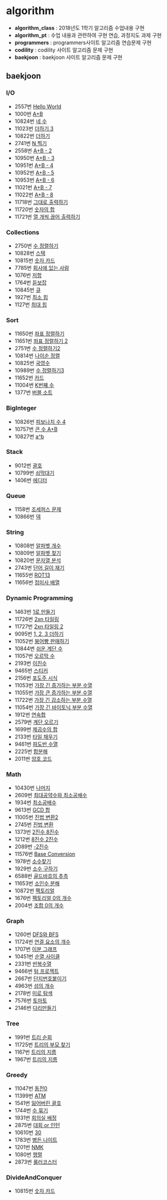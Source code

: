# algorithm

+ **algorithm_class** : 2018년도 1학기 알고리즘 수업내용 구현
+ **algorithm_pt** : 수업 내용과 관련하여 구현 연습, 과정지도 과제 구현
+ **programmers** : programmers사이트 알고리즘 연습문제 구현
+ **codility** : codility 사이트 알고리즘 문제 구현
+ **baekjoon** : baekjoon 사이트 알고리즘 문제 구현



## baekjoon

### I/O

- 2557번 [Hello World](https://github.com/skhucode/skhucode-hyeji/blob/master/skhucode/src/skhucode/IO/B2557.java)
- 1000번 [A+B](https://github.com/skhucode/skhucode-hyeji/blob/master/skhucode/src/skhucode/IO/B1000.java)
- 10824번 [네 수](https://github.com/skhucode/skhucode-hyeji/blob/master/skhucode/src/skhucode/IO/B10824.java)
- 11023번 [더하기 3](https://github.com/skhucode/skhucode-hyeji/blob/master/skhucode/src/skhucode/IO/B11023.java)
- 10822번 [더하기](https://github.com/skhucode/skhucode-hyeji/blob/master/skhucode/src/skhucode/IO/B10822.java)
- 2741번 [N 찍기](https://github.com/skhucode/skhucode-hyeji/blob/master/skhucode/src/skhucode/IO/B2741.java)
- 2558번 [A+B - 2](https://github.com/lwiiiiii/skhucode-hyeji/blob/master/skhucode/src/skhucode/IO/B2558.java)
- 10950번 [A+B - 3](https://github.com/lwiiiiii/skhucode-hyeji/blob/master/skhucode/src/skhucode/IO/B10950.java)
- 10951번 [A+B - 4](https://github.com/lwiiiiii/skhucode-hyeji/blob/master/skhucode/src/skhucode/IO/B10951.java)
- 10952번 [A+B - 5](https://github.com/lwiiiiii/skhucode-hyeji/blob/master/skhucode/src/skhucode/IO/B10952.java)
- 10953번 [A+B - 6](https://github.com/lwiiiiii/skhucode-hyeji/blob/master/skhucode/src/skhucode/IO/B10953.java)
- 11021번 [A+B - 7](https://github.com/lwiiiiii/skhucode-hyeji/blob/master/skhucode/src/skhucode/IO/B11021.java)
- 11022번 [A+B - 8](https://github.com/lwiiiiii/skhucode-hyeji/blob/master/skhucode/src/skhucode/IO/B11022.java)
- 11718번 [그대로 출력하기](https://github.com/lwiiiiii/skhucode-hyeji/blob/master/skhucode/src/skhucode/IO/B11718.java)
- 11720번 [숫자의 합](https://github.com/lwiiiiii/skhucode-hyeji/blob/master/skhucode/src/skhucode/IO/B11720.java)
- 11721번 [열 개씩 끊어 출력하기](https://github.com/lwiiiiii/skhucode-hyeji/blob/master/skhucode/src/skhucode/IO/B11721.java)



### Collections

- 2750번 [수 정렬하기](https://github.com/skhucode/skhucode-hyeji/blob/master/skhucode/src/skhucode/Collections/B2750.java)
- 10828번 [스택](https://github.com/skhucode/skhucode-hyeji/blob/master/skhucode/src/skhucode/Collections/B10828.java)
- 10815번 [숫자 카드](https://github.com/skhucode/skhucode-hyeji/blob/master/skhucode/src/skhucode/Collections/B10815.java)
- 7785번 [회사에 있는 사람](https://github.com/skhucode/skhucode-hyeji/blob/master/skhucode/src/skhucode/Collections/B7785.java)
- 1076번 [저항](https://github.com/skhucode/skhucode-hyeji/blob/master/skhucode/src/skhucode/Collections/B1076.java)
- 1764번 [듣보잡](https://github.com/skhucode/skhucode-hyeji/blob/master/skhucode/src/skhucode/Collections/B1764.java)
- 10845번 [큐](https://github.com/skhucode/skhucode-hyeji/blob/master/skhucode/src/skhucode/Collections/B10845.java)
- 1927번 [최소 힙](https://github.com/skhucode/skhucode-hyeji/blob/master/skhucode/src/skhucode/Collections/B1927.java)
- 1127번 [최대 힙](https://github.com/skhucode/skhucode-hyeji/blob/master/skhucode/src/skhucode/Collections/B1127.java)



### Sort

- 11650번 [좌표 정렬하기](https://github.com/skhucode/skhucode-hyeji/blob/master/skhucode/src/skhucode/Sort/B11650.java) 
- 11651번 [좌표 정렬하기 2](https://github.com/skhucode/skhucode-hyeji/blob/master/skhucode/src/skhucode/Sort/B11651.java)
- 2751번 [수 정렬하기2](https://github.com/skhucode/skhucode-hyeji/blob/master/skhucode/src/skhucode/Sort/B2751.java)
- 10814번 [나이순 정렬](https://github.com/skhucode/skhucode-hyeji/blob/master/skhucode/src/skhucode/Sort/B10814.java)
- 10825번 [국영수](https://github.com/skhucode/skhucode-hyeji/blob/master/skhucode/src/skhucode/Sort/B10825.java)
- 10989번 [수 정렬하기3](https://github.com/skhucode/skhucode-hyeji/blob/master/skhucode/src/skhucode/Sort/B10989.java)
- 11652번 [카드](https://github.com/skhucode/skhucode-hyeji/blob/master/skhucode/src/skhucode/Sort/B11652.java)
- 11004번 [K번째 수](https://github.com/skhucode/skhucode-hyeji/blob/master/skhucode/src/skhucode/Sort/B11004.java)
- 1377번 [버블 소트](https://github.com/skhucode/skhucode-hyeji/blob/master/skhucode/src/skhucode/Sort/B1377.java)



### BigInteger

- 10826번 [피보나치 수 4](https://github.com/skhucode/skhucode-hyeji/blob/master/skhucode/src/skhucode/BigInteger/B10826.java)
- 10757번 [큰 수 A+B](https://github.com/skhucode/skhucode-hyeji/blob/master/skhucode/src/skhucode/BigInteger/B10757.java)
- 10827번 [a^b](https://github.com/skhucode/skhucode-hyeji/blob/master/skhucode/src/skhucode/BigInteger/B10827.java)



### Stack

- 9012번 [괄호](https://github.com/skhucode/skhucode-hyeji/blob/master/skhucode/src/skhucode/Stack/B9012.java)
- 10799번 [쇠막대기](https://github.com/skhucode/skhucode-hyeji/blob/master/skhucode/src/skhucode/Stack/B10799.java)
- 1406번 [에디터](https://github.com/skhucode/skhucode-hyeji/blob/master/skhucode/src/skhucode/Stack/B1406.java)



### Queue

- 1158번 [조세퍼스 문제](https://github.com/skhucode/skhucode-hyeji/blob/master/skhucode/src/skhucode/Queue/B1158.java)
- 10866번 [덱](https://github.com/skhucode/skhucode-hyeji/blob/master/skhucode/src/skhucode/Queue/B10866.java)



### String

- 10808번 [알파벳 개수](https://github.com/skhucode/skhucode-hyeji/blob/master/skhucode/src/skhucode/String/B10808.java)
- 10809번 [알파벳 찾기](https://github.com/skhucode/skhucode-hyeji/blob/master/skhucode/src/skhucode/String/B10809.java)
- 10820번 [문자열 분석](https://github.com/skhucode/skhucode-hyeji/blob/master/skhucode/src/skhucode/String/B10820.java)
- 2743번 [단어 길이 재기](https://github.com/skhucode/skhucode-hyeji/blob/master/skhucode/src/skhucode/String/B2743.java)
- 11655번 [ROT13](https://github.com/skhucode/skhucode-hyeji/blob/master/skhucode/src/skhucode/String/B11655.java)
- 11656번 [접미사 배열](https://github.com/skhucode/skhucode-hyeji/blob/master/skhucode/src/skhucode/String/B11656.java)



### Dynamic Programming

- 1463번 [1로 만들기](https://github.com/skhucode/skhucode-hyeji/blob/master/skhucode/src/skhucode/DynamicProgramming/B1463.java)
- 11726번 [2xn 타일링](https://github.com/skhucode/skhucode-hyeji/blob/master/skhucode/src/skhucode/DynamicProgramming/B11726.java)
- 11727번 [2xn 타일링 2](https://github.com/skhucode/skhucode-hyeji/blob/master/skhucode/src/skhucode/DynamicProgramming/B11727.java)
- 9095번 [1, 2, 3 더하기](https://github.com/skhucode/skhucode-hyeji/blob/master/skhucode/src/skhucode/DynamicProgramming/B9095.java)
- 11052번 [붕어빵 판매하기](https://github.com/skhucode/skhucode-hyeji/blob/master/skhucode/src/skhucode/DynamicProgramming/B11052.java)
- 10844번 [쉬운 계단 수](https://github.com/skhucode/skhucode-hyeji/blob/master/skhucode/src/skhucode/DynamicProgramming/B10844.java)
- 11057번 [오르막 수](https://github.com/skhucode/skhucode-hyeji/blob/master/skhucode/src/skhucode/DynamicProgramming/B11057.java)
- 2193번 [이친수](https://github.com/skhucode/skhucode-hyeji/blob/master/skhucode/src/skhucode/DynamicProgramming/B2193.java)
- 9465번 [스티커](https://github.com/skhucode/skhucode-hyeji/blob/master/skhucode/src/skhucode/DynamicProgramming/B9465.java)
- 2156번 [포도주 시식](https://github.com/skhucode/skhucode-hyeji/blob/master/skhucode/src/skhucode/DynamicProgramming/B2156.java)
- 11053번 [가장 긴 증가하는 부분 수열](https://github.com/skhucode/skhucode-hyeji/blob/master/skhucode/src/skhucode/DynamicProgramming/B11053.java)
- 11055번 [가장 큰 증가하는 부분 수열](https://github.com/skhucode/skhucode-hyeji/blob/master/skhucode/src/skhucode/DynamicProgramming/B11055.java)
- 11722번 [가장 긴 감소하는 부분 수열](https://github.com/skhucode/skhucode-hyeji/blob/master/skhucode/src/skhucode/DynamicProgramming/B11722.java)
- 11054번 [가장 긴 바이토닉 부분 수열](https://github.com/skhucode/skhucode-hyeji/blob/master/skhucode/src/skhucode/DynamicProgramming/B11054.java)
- 1912번 [연속합](https://github.com/skhucode/skhucode-hyeji/blob/master/skhucode/src/skhucode/DynamicProgramming/B1912.java)
- 2579번 [계단 오르기](https://github.com/skhucode/skhucode-hyeji/blob/master/skhucode/src/skhucode/DynamicProgramming/B2579.java)
- 1699번 [제곱수의 합](https://github.com/skhucode/skhucode-hyeji/blob/master/skhucode/src/skhucode/DynamicProgramming/B1699.java)
- 2133번 [타일 채우기](https://github.com/skhucode/skhucode-hyeji/blob/master/skhucode/src/skhucode/DynamicProgramming/B2133.java)
- 9461번 [파도반 수열](https://github.com/skhucode/skhucode-hyeji/blob/master/skhucode/src/skhucode/DynamicProgramming/B9461.java)
- 2225번 [합분해](https://github.com/skhucode/skhucode-hyeji/blob/master/skhucode/src/skhucode/DynamicProgramming/B2225.java)
- 2011번 [암호 코드](https://github.com/skhucode/skhucode-hyeji/blob/master/skhucode/src/skhucode/DynamicProgramming/B2011.java)



### Math

- 10430번 [나머지](https://github.com/skhucode/skhucode-hyeji/blob/master/skhucode/src/skhucode/Math/B10430.java)
- 2609번 [최대공약수와 최소공배수](https://github.com/skhucode/skhucode-hyeji/blob/master/skhucode/src/skhucode/Math/B2609.java)
- 1934번 [최소공배수](https://github.com/skhucode/skhucode-hyeji/blob/master/skhucode/src/skhucode/Math/B1934.java)
- 9613번 [GCD 합](https://github.com/skhucode/skhucode-hyeji/blob/master/skhucode/src/skhucode/Math/B9613.java)
- 11005번 [진법 변환2](https://github.com/skhucode/skhucode-hyeji/blob/master/skhucode/src/skhucode/Math/B11005.java)
- 2745번 [진법 변환](https://github.com/skhucode/skhucode-hyeji/blob/master/skhucode/src/skhucode/Math/B2745.java)
- 1373번 [2진수 8진수](https://github.com/skhucode/skhucode-hyeji/blob/master/skhucode/src/skhucode/Math/B1373.java)
- 1212번 [8진수 2진수](https://github.com/skhucode/skhucode-hyeji/blob/master/skhucode/src/skhucode/Math/B1212.java)
- 2089번 [-2진수](https://github.com/skhucode/skhucode-hyeji/blob/master/skhucode/src/skhucode/Math/B2089.java)
- 11576번 [Base Conversion](https://github.com/skhucode/skhucode-hyeji/blob/master/skhucode/src/skhucode/Math/B11576.java)
- 1978번 [소수찾기](https://github.com/skhucode/skhucode-hyeji/blob/master/skhucode/src/skhucode/Math/B1978.java)
- 1929번 [소수 구하기](https://github.com/skhucode/skhucode-hyeji/blob/master/skhucode/src/skhucode/Math/B1929.java)
- 6588번 [골드바흐의 추측](https://github.com/skhucode/skhucode-hyeji/blob/master/skhucode/src/skhucode/Math/B6588.java)
- 11653번 [소인수 분해](https://github.com/skhucode/skhucode-hyeji/blob/master/skhucode/src/skhucode/Math/B11653.java)
- 10872번 [팩토리얼](https://github.com/skhucode/skhucode-hyeji/blob/master/skhucode/src/skhucode/Math/B10872.java)
- 1676번 [팩토리얼 0의 개수](https://github.com/skhucode/skhucode-hyeji/blob/master/skhucode/src/skhucode/Math/B1676.java)
- 2004번 [조합 0의 개수](https://github.com/skhucode/skhucode-hyeji/blob/master/skhucode/src/skhucode/Math/B2004.java)



### Graph

- 1260번 [DFS와 BFS](https://github.com/skhucode/skhucode-hyeji/blob/master/skhucode/src/skhucode/Graph/B1260.java)
- 11724번 [연결 요소의 개수](https://github.com/skhucode/skhucode-hyeji/blob/master/skhucode/src/skhucode/Graph/B11724.java)
- 1707번 [이분 그래프](https://github.com/skhucode/skhucode-hyeji/blob/master/skhucode/src/skhucode/Graph/B1707.java)
- 10451번 [순열 사이클](https://github.com/skhucode/skhucode-hyeji/blob/master/skhucode/src/skhucode/Graph/B10451.java)
- 2331번 [반복수열](https://github.com/skhucode/skhucode-hyeji/blob/master/skhucode/src/skhucode/Graph/B2331.java)
- 9466번 [텀 프로젝트](https://github.com/skhucode/skhucode-hyeji/blob/master/skhucode/src/skhucode/Graph/B9466.java)
- 2667번 [단지번호붙이기](https://github.com/skhucode/skhucode-hyeji/blob/master/skhucode/src/skhucode/Graph/B2667.java)
- 4963번 [섬의 개수](https://github.com/skhucode/skhucode-hyeji/blob/master/skhucode/src/skhucode/Graph/B4963.java)
- 2178번 [미로 탐색](https://github.com/skhucode/skhucode-hyeji/blob/master/skhucode/src/skhucode/Graph/B2178.java)
- 7576번 [토마토](https://github.com/skhucode/skhucode-hyeji/blob/master/skhucode/src/skhucode/Graph/B7576.java)
- 2146번 [다리만들기](https://github.com/skhucode/skhucode-hyeji/blob/master/skhucode/src/skhucode/Graph/B2146.java)



### Tree

- 1991번 [트리 순회](https://github.com/skhucode/skhucode-hyeji/blob/master/skhucode/src/skhucode/Tree/B1991.java)
- 11725번 [트리의 부모 찾기](https://github.com/skhucode/skhucode-hyeji/blob/master/skhucode/src/skhucode/Tree/B11725.java)
- 1167번 [트리의 지름](https://github.com/skhucode/skhucode-hyeji/blob/master/skhucode/src/skhucode/Tree/B1167.java)
- 1967번 [트리의 지름](https://github.com/skhucode/skhucode-hyeji/blob/master/skhucode/src/skhucode/Tree/B1967.java)



### Greedy

- 11047번 [동전0](https://github.com/skhucode/skhucode-hyeji/blob/master/skhucode/src/skhucode/Greedy/B11047.java)
- 11399번 [ATM](https://github.com/skhucode/skhucode-hyeji/blob/master/skhucode/src/skhucode/Greedy/B11399.java)
- 1541번 [잃어버린 괄호](https://github.com/skhucode/skhucode-hyeji/blob/master/skhucode/src/skhucode/Greedy/B1541.java)
- 1744번 [수 묶기](https://github.com/skhucode/skhucode-hyeji/blob/master/skhucode/src/skhucode/Greedy/B1744.java)
- 1931번 [회의실 배정](https://github.com/skhucode/skhucode-hyeji/blob/master/skhucode/src/skhucode/Greedy/B1931.java)
- 2875번 [대회 or 인턴](https://github.com/skhucode/skhucode-hyeji/blob/master/skhucode/src/skhucode/Greedy/B2875.java)
- 10610번 [30](https://github.com/lwiiiiii/algorithm/blob/master/baekjoon/Greedy/B10610.java)
- 1783번 [병든 나이트](https://github.com/lwiiiiii/algorithm/blob/master/baekjoon/Greedy/B1783.java)
- 1201번 [NMK](https://github.com/lwiiiiii/algorithm/blob/master/baekjoon/Greedy/B1201.java)
- 1080번 [행렬](https://github.com/lwiiiiii/algorithm/blob/master/baekjoon/Greedy/B1080.java)
- 2873번 [롤러코스터](https://github.com/lwiiiiii/algorithm/blob/master/baekjoon/Greedy/B2873.java)



### DivideAndConquer

+ 10815번 [숫자 카드](https://github.com/skhucode/skhucode-hyeji/blob/master/skhucode/src/skhucode/Collections/B10815.java)